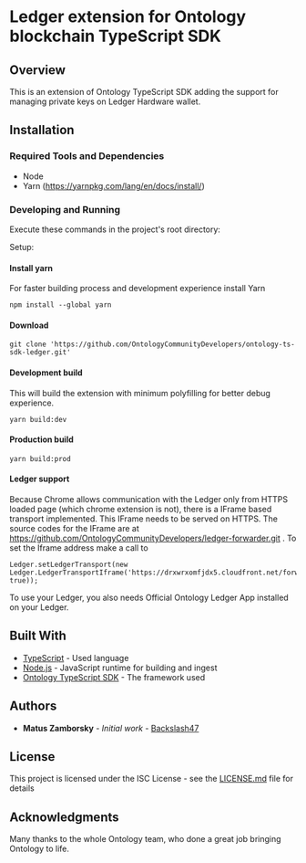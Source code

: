 
# Ledger extension for Ontology blockchain TypeScript SDK

## Overview

This is an extension of Ontology TypeScript SDK adding the support for managing private keys on Ledger Hardware wallet.

## Installation

### Required Tools and Dependencies

* Node
* Yarn (https://yarnpkg.com/lang/en/docs/install/)

### Developing and Running

Execute these commands in the project's root directory:

Setup:

#### Install yarn
For faster building process and development experience install Yarn

```
npm install --global yarn
```

#### Download
```
git clone 'https://github.com/OntologyCommunityDevelopers/ontology-ts-sdk-ledger.git'
```

#### Development build
This will build the extension with minimum polyfilling for better debug experience.

````
yarn build:dev
````

#### Production build

````
yarn build:prod
````

#### Ledger support
Because Chrome allows communication with the Ledger only from HTTPS loaded page (which chrome extension is not), there is a IFrame based transport implemented. This IFrame needs to be served on HTTPS. The source codes for the IFrame are at https://github.com/OntologyCommunityDevelopers/ledger-forwarder.git . To set the Iframe address make a call to 

````
Ledger.setLedgerTransport(new Ledger.LedgerTransportIframe('https://drxwrxomfjdx5.cloudfront.net/forwarder.html', true));
````

To use your Ledger, you also needs Official Ontology Ledger App installed on your Ledger.

## Built With

* [TypeScript](https://www.typescriptlang.org/) - Used language
* [Node.js](https://nodejs.org) - JavaScript runtime for building and ingest
* [Ontology TypeScript SDK](https://github.com/ontio/ontology-ts-sdk) - The framework used

## Authors

* **Matus Zamborsky** - *Initial work* - [Backslash47](https://github.com/backslash47)

## License

This project is licensed under the ISC License - see the [LICENSE.md](LICENSE.md) file for details

## Acknowledgments

Many thanks to the whole Ontology team, who done a great job bringing Ontology to life.
